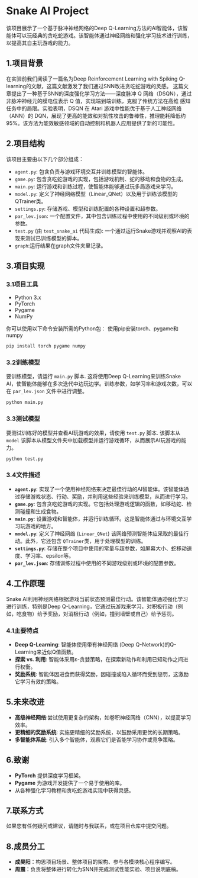 # Snake AI Project
该项目展示了一个基于脉冲神经网络的Deep Q-Learning方法的AI智能体，该智能体可以玩经典的贪吃蛇游戏。该智能体通过神经网络和强化学习技术进行训练，以提高其自主玩游戏的能力。

## 1.项目背景
在实验前我们阅读了一篇名为Deep Reinforcement Learning with Spiking Q-learning的文献，这篇文献激发了我们通过SNN改进贪吃蛇游戏的灵感。
这篇文章提出了一种基于SNN的深度强化学习方法——深度脉冲 Q 网络（DSQN），通过非脉冲神经元的膜电位表示 Q 值，实现端到端训练，克服了传统方法在高维
感知任务中的局限。实验表明，DSQN 在 Atari 游戏中性能优于基于人工神经网络（ANN）的 DQN，展现了更高的能效和对抗性攻击的鲁棒性，推理能耗降低约 95%。该方法为能效敏感领域的自动控制和机器人应用提供了新的可能性。
## 2.项目结构

该项目主要由以下几个部分组成：

- `agent.py`: 包含负责与游戏环境交互并训练模型的智能体。
- `game.py`: 包含贪吃蛇游戏的实现，包括游戏机制、蛇的移动和食物的生成。
- `main.py`: 运行游戏和训练过程，使智能体能够通过玩多局游戏来学习。
- `model.py`: 定义了神经网络模型（Linear_QNet）以及用于训练该模型的QTrainer类。
- `settings.py`: 存储游戏、模型和训练配置的各种设置和超参数。
- `par_lev.json`: 一个配置文件，其中包含训练过程中使用的不同级别或环境的参数。
- `test.py` (由 `test_snake_ai` 代码生成): 一个通过运行Snake游戏并观察AI的表现来测试已训练模型的脚本。
- `graph`:运行结果在graph文件夹里记录。

## 3.项目实现

### 3.1项目工具

- Python 3.x
- PyTorch
- Pygame
- NumPy

你可以使用以下命令安装所需的Python包：
使用pip安装torch、pygame和numpy
```sh
pip install torch pygame numpy
```

### 3.2训练模型

要训练模型，请运行 `main.py` 脚本. 这将使用Deep Q-Learning来训练Snake AI，使智能体能够在多次迭代中边玩边学。训练参数，如学习率和游戏次数，可以在 `par_lev.json` 文件中进行调整。

```sh
python main.py
```

### 3.3测试模型

要测试训练好的模型并查看AI玩游戏的效果，请使用 `test.py` 脚本. 该脚本从 `model` 该脚本从模型文件夹中加载模型并运行游戏循环，从而展示AI玩游戏的能力。

```sh
python test.py
```

### 3.4文件描述

- **`agent.py`**: 实现了一个使用神经网络来决定最佳行动的AI智能体。该智能体通过存储游戏状态、行动、奖励，并利用这些经验来训练模型，从而进行学习。
- **`game.py`**: 包含贪吃蛇游戏的实现。它包括处理游戏逻辑的函数，如移动蛇、检测碰撞和生成食物。
- **`main.py`**: 设置游戏和智能体，并运行训练循环。这是智能体通过与环境交互学习玩游戏的地方。
- **`model.py`**: 定义了神经网络 (`Linear_QNet`) 该网络预测智能体应采取的最佳行动。此外，它还包含 `QTrainer`类，用于处理模型的训练。
- **`settings.py`**: 存储在整个项目中使用的常量与超参数，如屏幕大小、蛇移动速度、学习率、epsilon等。
- **`par_lev.json`**: 存储训练过程中使用的不同游戏级别或环境的配置参数。

## 4.工作原理

Snake AI利用神经网络根据游戏当前状态预测最佳行动。该智能体通过强化学习进行训练，特别是Deep Q-Learning，它通过玩游戏来学习，对积极行动（例如，吃食物）给予奖励，对消极行动（例如，撞到墙壁或自己）给予惩罚。

### 4.1主要特点

- **Deep Q-Learning**: 智能体使用带有神经网络 (Deep Q-Network)的Q-Learning来近似Q值函数。
- **探索 vs. 利用**: 智能体采用ε-贪婪策略，在探索新动作和利用已知动作之间进行权衡。
- **奖励系统**: 智能体因进食而获得奖励，因碰撞或陷入循环而受到惩罚，这激励它学习有效的策略。

## 5.未来改进

- **高级神经网络**:尝试使用更复杂的架构，如卷积神经网络（CNN），以提高学习效率。
- **更精细的奖励系统**: 实施更精细的奖励系统，以鼓励采用更优的长期策略。
- **多智能体系统**: 引入多个智能体，观察它们是否能学习协作或竞争策略。

## 6.致谢

- **PyTorch** 提供深度学习框架。
- **Pygame** 为游戏开发提供了一个易于使用的库。
- 从各种强化学习教程和贪吃蛇游戏实现中获得灵感。

## 7.联系方式

如果您有任何疑问或建议，请随时与我联系，或在项目仓库中提交问题。

## 8.成员分工

- **成昊阳**：构思项目场景、整体项目的架构、参与各模块核心程序编写。
- **周震**：负责将整体进行转化为SNN并完成测试性能实验、项目说明底稿。

